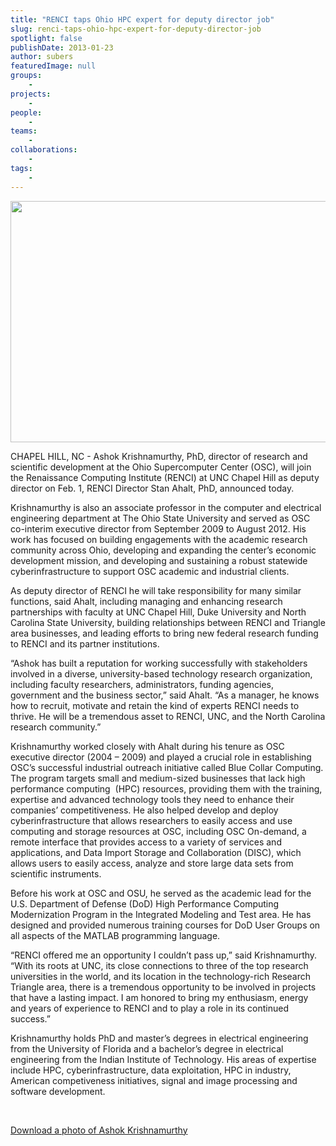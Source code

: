 ```yaml
---
title: "RENCI taps Ohio HPC expert for deputy director job"
slug: renci-taps-ohio-hpc-expert-for-deputy-director-job
spotlight: false
publishDate: 2013-01-23
author: subers
featuredImage: null
groups:
    - 
projects:
    - 
people:
    - 
teams: 
    - 
collaborations:
    - 
tags:
    - 
---
```

<img class="size-large wp-image-12067 alignleft" title="ashok-image" alt="" src="http://www.renci.org/wp-content/uploads/2013/10/ashok-image.jpg" width="640" height="386" />

CHAPEL HILL, NC - Ashok Krishnamurthy, PhD, director of research and scientific development at the Ohio Supercomputer Center (OSC), will join the Renaissance Computing Institute (RENCI) at UNC Chapel Hill as deputy director on Feb. 1, RENCI Director Stan Ahalt, PhD, announced today.

<!--more-->

Krishnamurthy is also an associate professor in the computer and electrical engineering department at The Ohio State University and served as OSC co-interim executive director from September 2009 to August 2012. His work has focused on building engagements with the academic research community across Ohio, developing and expanding the center’s economic development mission, and developing and sustaining a robust statewide cyberinfrastructure to support OSC academic and industrial clients.

As deputy director of RENCI he will take responsibility for many similar functions, said Ahalt, including managing and enhancing research partnerships with faculty at UNC Chapel Hill, Duke University and North Carolina State University, building relationships between RENCI and Triangle area businesses, and leading efforts to bring new federal research funding to RENCI and its partner institutions.

“Ashok has built a reputation for working successfully with stakeholders involved in a diverse, university-based technology research organization, including faculty researchers, administrators, funding agencies, government and the business sector,” said Ahalt. “As a manager, he knows how to recruit, motivate and retain the kind of experts RENCI needs to thrive. He will be a tremendous asset to RENCI, UNC, and the North Carolina research community.”

Krishnamurthy worked closely with Ahalt during his tenure as OSC executive director (2004 – 2009) and played a crucial role in establishing OSC’s successful industrial outreach initiative called Blue Collar Computing. The program targets small and medium-sized businesses that lack high performance computing  (HPC) resources, providing them with the training, expertise and advanced technology tools they need to enhance their companies’ competitiveness. He also helped develop and deploy cyberinfrastructure that allows researchers to easily access and use computing and storage resources at OSC, including OSC On-demand, a remote interface that provides access to a variety of services and applications, and Data Import Storage and Collaboration (DISC), which allows users to easily access, analyze and store large data sets from scientific instruments.

Before his work at OSC and OSU, he served as the academic lead for the U.S. Department of Defense (DoD) High Performance Computing Modernization Program in the Integrated Modeling and Test area. He has designed and provided numerous training courses for DoD User Groups on all aspects of the MATLAB programming language.

“RENCI offered me an opportunity I couldn’t pass up,” said Krishnamurthy. “With its roots at UNC, its close connections to three of the top research universities in the world, and its location in the technology-rich Research Triangle area, there is a tremendous opportunity to be involved in projects that have a lasting impact. I am honored to bring my enthusiasm, energy and years of experience to RENCI and to play a role in its continued success.”

Krishnamurthy holds PhD and master’s degrees in electrical engineering from the University of Florida and a bachelor’s degree in electrical engineering from the Indian Institute of Technology. His areas of expertise include HPC, cyberinfrastructure, data exploitation, HPC in industry, American competiveness initiatives, signal and image processing and software development.

&nbsp;

<a href="http://www.renci.org/wp-content/uploads/2013/01/Ashok_Krishnamurthy1.jpg" target="_blank">Download a photo of Ashok Krishnamurthy</a>
